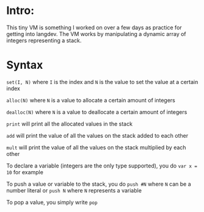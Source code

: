 # Intro:

This tiny VM is something I worked on over a few days as practice for getting into langdev. The VM works by manipulating a dynamic array of integers representing a stack.

# Syntax

`set(I, N)` where `I` is the index and `N` is the value to set the value at a certain index

`alloc(N)` where `N` is a value to allocate a certain amount of integers

`dealloc(N)` where `N` is a value to deallocate a certain amount of integers

`print` will print all the allocated values in the stack

`add` will print the value of all the values on the stack added to each other

`mult` will print the value of all the values on the stack multiplied by each other

To declare a variable (integers are the only type supported), you do `var x = 10` for example

To push a value or variable to the stack, you do `push #N` where `N` can be a number literal or `push N` where `N` represents a variable

To pop a value, you simply write `pop`
